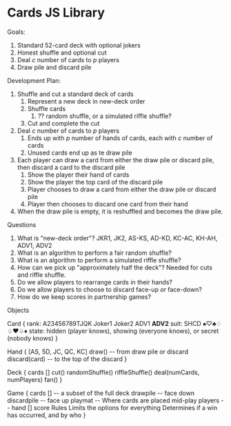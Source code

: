 # Cards JS Library

Goals:
1. Standard 52-card deck with optional jokers
2. Honest shuffle and optional cut
3. Deal _c_ number of cards to _p_ players
4. Draw pile and discard pile

Development Plan:
1. Shuffle and cut a standard deck of cards
   1. Represent a new deck in new-deck order
   2. Shuffle cards
      1. ??  random shuffle, or a simulated riffle shuffle?
   3. Cut and complete the cut
2. Deal _c_ number of cards to _p_ players
   1. Ends up with _p_ number of hands of cards, each with _c_ number of cards
   2. Unused cards end up as te draw pile
3. Each player can draw a card from either the draw pile or discard pile, then discard a card to the discard pile
    1. Show the player their hand of cards
    2. Show the player the top card of the discard pile
    3. Player chooses to draw a card from either the draw pile or discard pile
    4. Player then chooses to discard one card from their hand
4. When the draw pile is empty, it is reshuffled and becomes the draw pile.

Questions

1. What is "new-deck order"?
   JKR1, JK2, AS-KS, AD-KD, KC-AC, KH-AH, ADV1, ADV2
2. What is an algorithm to perform a fair random shuffle?
3. What is an algorithm to perform a simulated riffle shuffle?
4. How can we pick up "approximately half the deck"? Needed for cuts and riffle shuffle.
5. Do we allow players to rearrange cards in their hands?
6. Do we allow players to choose to discard face-up *or* face-down?
7. How do we keep scores in partnership games?

Objects

Card {
     rank: A23456789TJQK Joker1 Joker2 ADV1 **ADV2**
     suit: SHCD ♠︎♡♣︎♢ ♤♥︎♧♦︎
     state: hidden (player knows),
            showing (everyone knows),
            or secret (nobody knows)
}

Hand {
    [AS, 5D, JC, QC, KC]
    draw() -- from draw pile or discard
    discard(card) -- to the top of the discard
}

Deck {
    cards []
    cut()
    randomShuffle()
    riffleShuffle()
    deal(numCards, numPlayers)
    fan()
}

Game {
    cards [] -- a subset of the full deck
    drawpile -- face down
    discardpile -- face up
    playmat -- Where cards are placed mid-play
    players -- 
        hand []
        score
    Rules
        Limits the options for everything
        Determines if a win has occurred, and by who
}